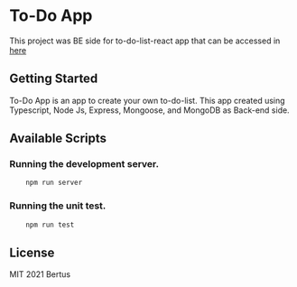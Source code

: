 # To-Do App


This project was BE side for to-do-list-react app that can be accessed in [here](https://github.com/albertus-96/react-redux-to-do-app)

## Getting Started

To-Do App is an app to create your own to-do-list. This app created using Typescript, Node Js, Express, Mongoose, and MongoDB as Back-end side.


## Available Scripts

### Running the development server.

```bash
    npm run server
```

### Running the unit test.

```bash
    npm run test
```


## License

MIT 2021 Bertus
